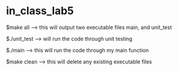 # in_class_lab5

$make all  –> this will output two executable files main, and unit_test

$./unit_test  –> will run the code through unit testing

$./main  –> this will run the code through my main function

$make clean  –> this will delete any existing executable files
